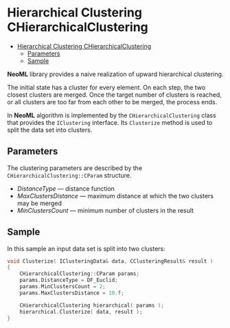 # Hierarchical Clustering CHierarchicalClustering

<!-- TOC -->

- [Hierarchical Clustering CHierarchicalClustering](#hierarchical-clustering-chierarchicalclustering)
	- [Parameters](#parameters)
	- [Sample](#sample)

<!-- /TOC -->

**NeoML** library provides a naive realization of upward hierarchical clustering.

The initial state has a cluster for every element. On each step, the two closest clusters are merged. Once the target number of clusters is reached, or all clusters are too far from each other to be merged, the process ends.

In **NeoML** algorithm is implemented by the `CHierarchicalClustering` class that provides the `IClustering` interface. Its `Clusterize` method is used to split the data set into clusters.

## Parameters

The clustering parameters are described by the `CHierarchicalClustering::CParam` structure.

- *DistanceType* — distance function
- *MaxClustersDistance* — maximum distance at which the two clusters may be merged
- *MinClustersCount* — minimum number of clusters in the result

## Sample

In this sample an input data set is split into two clusters:

```c++
void Clusterize( IClusteringData& data, CClusteringResult& result )
{
	CHierarchicalClustering::CParam params;
	params.DistanceType = DF_Euclid;
	params.MinClustersCount = 2;
	params.MaxClustersDistance = 10.f;

	CHierarchicalClustering hierarchical( params );
	hierarchical.Clusterize( data, result );
}
```
